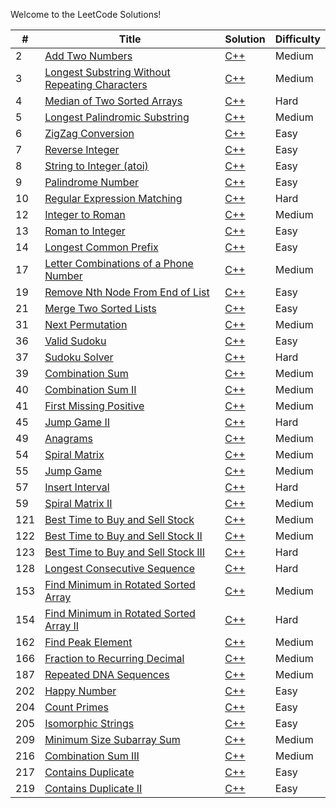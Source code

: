 Welcome to the LeetCode Solutions!

| # | Title | Solution | Difficulty |
|---| ----- | -------- | ---------- |
|2|[Add Two Numbers](https://leetcode.com/problems/add-two-numbers/)|[C++](https://github.com/hooting/leetcode/blob/master/cpp_src/AddTwoNumbers.cpp)|Medium|
|3|[Longest Substring Without Repeating Characters](https://leetcode.com/problems/longest-substring-without-repeating-characters/)|[C++](https://github.com/hooting/leetcode/blob/master/cpp_src/LongestSubstringWithoutRepeatingCharacters.cpp)|Medium|
|4|[Median of Two Sorted Arrays](https://leetcode.com/problems/median-of-two-sorted-arrays/)|[C++](https://github.com/hooting/leetcode/blob/master/cpp_src/MedianOfTwoSortedArrays.cpp)|Hard|
|5|[Longest Palindromic Substring](https://leetcode.com/problems/longest-palindromic-substring/)|[C++](https://github.com/hooting/leetcode/blob/master/cpp_src/LongestPalindromicSubstring.cpp)|Medium|
|6|[ZigZag Conversion](https://leetcode.com/problems/zigzag-conversion/)|[C++](https://github.com/hooting/leetcode/blob/master/cpp_src/ZigZagConversion.cpp)|Easy|
|7|[Reverse Integer](https://leetcode.com/problems/reverse-integer/)|[C++](https://github.com/hooting/leetcode/blob/master/cpp_src/ReverseInteger.cpp)|Easy|
|8|[String to Integer (atoi)](https://leetcode.com/problems/string-to-integer-atoi/)|[C++](https://github.com/hooting/leetcode/blob/master/cpp_src/StringToInteger.cpp)|Easy|
|9|[Palindrome Number](https://leetcode.com/problems/palindrome-number/)|[C++](https://github.com/hooting/leetcode/blob/master/cpp_src/PalindromeNumber.cpp)|Easy|
|10|[Regular Expression Matching](https://leetcode.com/problems/regular-expression-matching/)|[C++](https://github.com/hooting/leetcode/blob/master/cpp_src/RegularExpressionMatching.cpp)|Hard|
|12|[Integer to Roman](https://leetcode.com/problems/integer-to-roman/)|[C++](https://github.com/hooting/leetcode/blob/master/cpp_src/IntegerToRoman.cpp)|Medium|
|13|[Roman to Integer](https://leetcode.com/problems/roman-to-integer/)|[C++](https://github.com/hooting/leetcode/blob/master/cpp_src/RomanToInteger.cpp)|Easy|
|14|[Longest Common Prefix](https://leetcode.com/problems/longest-common-prefix/)|[C++](https://github.com/hooting/leetcode/blob/master/cpp_src/LongestCommonPrefix.cpp)|Easy|
|17|[Letter Combinations of a Phone Number](https://leetcode.com/problems/letter-combinations-of-a-phone-number/)|[C++](https://github.com/hooting/leetcode/blob/master/cpp_src/LetterCombinationsOfAPhoneNumber.cpp)|Medium|
|19|[Remove Nth Node From End of List](https://leetcode.com/problems/remove-nth-node-from-end-of-list/)|[C++](https://github.com/hooting/leetcode/blob/master/cpp_src/RemoveNthNodeFromEndOfList.cpp)|Easy|
|21|[Merge Two Sorted Lists](https://leetcode.com/problems/merge-two-sorted-lists/)|[C++](https://github.com/hooting/leetcode/blob/master/cpp_src/MergeTwoSortedLists.cpp)|Easy|
|31|[Next Permutation](https://leetcode.com/problems/next-permutation/)|[C++](https://github.com/hooting/leetcode/blob/master/cpp_src/NextPermutation.cpp)|Medium|
|36|[Valid Sudoku](https://leetcode.com/problems/valid-sudoku/)|[C++](https://github.com/hooting/leetcode/blob/master/cpp_src/ValidSudoku.cpp)|Easy|
|37|[Sudoku Solver](https://leetcode.com/problems/sudoku-solver/)|[C++](https://github.com/hooting/leetcode/blob/master/cpp_src/SudokuSolver.cpp)|Hard|
|39|[Combination Sum](https://leetcode.com/problems/combination-sum/)|[C++](https://github.com/hooting/leetcode/blob/master/cpp_src/CombinationSum.cpp)|Medium|
|40|[Combination Sum II](https://leetcode.com/problems/combination-sum-ii/)|[C++](https://github.com/hooting/leetcode/blob/master/cpp_src/CombinationSumII.cpp)|Medium|
|41|[First Missing Positive](https://leetcode.com/problems/first-missing-positive/)|[C++](https://github.com/hooting/leetcode/blob/master/cpp_src/FirstMissingPositive.cpp)|Medium|
|45|[Jump Game II](https://leetcode.com/problems/jump-game-ii/)|[C++](https://github.com/hooting/leetcode/blob/master/cpp_src/JumpGameII.cpp)|Hard|
|49|[Anagrams](https://leetcode.com/problems/anagrams/)|[C++](https://github.com/hooting/leetcode/blob/master/cpp_src/Anagrams.cpp)|Medium|
|54|[Spiral Matrix](https://leetcode.com/problems/spiral-matrix/)|[C++](https://github.com/hooting/leetcode/blob/master/cpp_src/SpiralMatrix.cpp)|Medium|
|55|[Jump Game](https://leetcode.com/problems/jump-game/)|[C++](https://github.com/hooting/leetcode/blob/master/cpp_src/JumpGame.cpp)|Medium|
|57|[Insert Interval](https://leetcode.com/problems/insert-interval/)|[C++](https://github.com/hooting/leetcode/blob/master/cpp_src/InsertInterval.cpp)|Hard|
|59|[Spiral Matrix II](https://leetcode.com/problems/spiral-matrix-ii/)|[C++](https://github.com/hooting/leetcode/blob/master/cpp_src/SpiralMatrixII.cpp)|Medium|
|121|[Best Time to Buy and Sell Stock](https://leetcode.com/problems/best-time-to-buy-and-sell-stock/)|[C++](https://github.com/hooting/leetcode/blob/master/cpp_src/BestTimeToBuyAndSellStock.cpp)|Medium|
|122|[Best Time to Buy and Sell Stock II](https://leetcode.com/problems/best-time-to-buy-and-sell-stock-ii/)|[C++](https://github.com/hooting/leetcode/blob/master/cpp_src/BestTimeToBuyAndSellStockII.cpp)|Medium|
|123|[Best Time to Buy and Sell Stock III](https://leetcode.com/problems/best-time-to-buy-and-sell-stock-iii/)|[C++](https://github.com/hooting/leetcode/blob/master/cpp_src/BestTimeToBuyAndSellStockIII.cpp)|Hard|
|128|[Longest Consecutive Sequence](https://leetcode.com/problems/longest-consecutive-sequence/)|[C++](https://github.com/hooting/leetcode/blob/master/cpp_src/LongestConsecutiveSequence.cpp)|Hard|
|153|[Find Minimum in Rotated Sorted Array](https://leetcode.com/problems/find-minimum-in-rotated-sorted-array/)|[C++](https://github.com/hooting/leetcode/blob/master/cpp_src/FindMinimumInRotatedSortedArray.cpp)|Medium|
|154|[Find Minimum in Rotated Sorted Array II](https://leetcode.com/problems/find-minimum-in-rotated-sorted-array-ii/)|[C++](https://github.com/hooting/leetcode/blob/master/cpp_src/FindMinimumInRotatedSortedArrayII.cpp)|Hard|
|162|[Find Peak Element](https://leetcode.com/problems/find-peak-element/)|[C++](https://github.com/hooting/leetcode/blob/master/cpp_src/FindPeakElement.cpp)|Medium|
|166|[Fraction to Recurring Decimal](https://leetcode.com/problems/fraction-to-recurring-decimal/)|[C++](https://github.com/hooting/leetcode/blob/master/cpp_src/FractionToRecurringDecimal.cpp)|Medium|
|187|[Repeated DNA Sequences](https://leetcode.com/problems/repeated-dna-sequences/)|[C++](https://github.com/hooting/leetcode/blob/master/cpp_src/RepeatedDNASequences.cpp)|Medium|
|202|[Happy Number](https://leetcode.com/problems/happy-number/)|[C++](https://github.com/hooting/leetcode/blob/master/cpp_src/HappyNumber.cpp)|Easy|
|204|[Count Primes](https://leetcode.com/problems/count-primes/)|[C++](https://github.com/hooting/leetcode/blob/master/cpp_src/CountPrimes.cpp)|Easy|
|205|[Isomorphic Strings](https://leetcode.com/problems/isomorphic-strings/)|[C++](https://github.com/hooting/leetcode/blob/master/cpp_src/IsomorphicStrings.cpp)|Easy|
|209|[Minimum Size Subarray Sum](https://leetcode.com/problems/minimum-size-subarray-sum/)|[C++](https://github.com/hooting/leetcode/blob/master/cpp_src/MinimumSizeSubarraySum.cpp)|Medium|
|216|[Combination Sum III](https://leetcode.com/problems/combination-sum-iii/)|[C++](https://github.com/hooting/leetcode/blob/master/cpp_src/CombinationSumIII.cpp)|Medium|
|217|[Contains Duplicate](https://leetcode.com/problems/contains-duplicate/)|[C++](https://github.com/hooting/leetcode/blob/master/cpp_src/ContainsDuplicate.cpp)|Easy|
|219|[Contains Duplicate II](https://leetcode.com/problems/contains-duplicate-ii/)|[C++](https://github.com/hooting/leetcode/blob/master/cpp_src/ContainsDuplicateII.cpp)|Easy|

